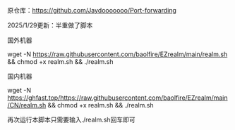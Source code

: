 原仓库：https://github.com/Jaydooooooo/Port-forwarding

2025/1/29更新：半重做了脚本

国外机器

wget -N https://raw.githubusercontent.com/baolfire/EZrealm/main/realm.sh && chmod +x realm.sh && ./realm.sh

国内机器

wget -N https://ghfast.top/https://raw.githubusercontent.com/baolfire/EZrealm/main/CN/realm.sh && chmod +x realm.sh && ./realm.sh

再次运行本脚本只需要输入./realm.sh回车即可
